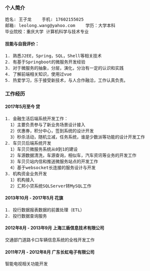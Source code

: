 ### 个人简介
<pre>
姓名: 王子龙    手机: 17602155025
邮箱: leolong.wang@yahoo.com    学历：大学本科
毕业院校：重庆大学 计算机科学与技术专业
</pre>
#### 技能与自我评价：
<pre>
1. 熟悉J2EE，Spring，SQL，Shell等相关技术
2. 有基于Springboot的微服务开发经验
3. 对于微服务的抽象，分层，演化，分治有一定的认识和实践
4. 了解前端相关知识，使用过vue
5. 热爱学习，乐于接受新技术，与人合作融洽，工作认真负责。
</pre>
### 工作经历
#### 2017年5月至今    贷
<pre>
1. 金融生活后端系统开发工作：
  1）主要负责参与了新业务场景设计接入
  2）优惠券，积分中心，签到系统的设计开发
  3）秒杀活动，随机立减，任务系统，谁是少数派等功能的设计开发工作
2. 车贝贝后端系统开发
  1）车贝贝微服务系统从0到1的建设
  2）车源数据清洗，车源查询，相似车，汽车资讯等业务的开发工作
  3）车贝贝站内信和推送微服务站点的开发工作
  4）基于websocket长连接的服务设计与开发
3. 机构资金业务开发
  1）机构接入
  2）汇邦小贷系统SQLServer转MySQL工作
</pre> 
#### 2013年10月 - 2017年5月    花旗
<pre>
1. 投行数据报表数据的前置处理（ETL）
2. 投行数据查询服务
</pre> 
#### 2012年8月 - 2013年9月    上海三盾信息技术有限公司
<pre>
交通部门道路卡口车辆信息系统的全栈开发工作
</pre> 
#### 2011年7月 - 2012年8月    广东长虹电子有限公司
<pre>
智能电视相关功能开发
</pre> 
